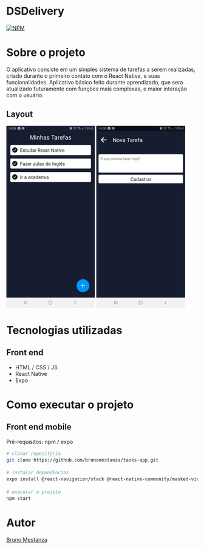 # DSDelivery
[![NPM](https://img.shields.io/npm/l/react)](https://github.com/brunomestanza/tasks-app/blob/main/LICENSE)

# Sobre o projeto

O aplicativo consiste em um simples sistema de tarefas a serem realizadas, criado durante o primeiro contato com o React Native, e suas funcionalidades. Aplicativo básico feito durante aprendizado, que sera atualizado futuramente com funções mais complexas, e maior interação com o usuário.

## Layout
<code><img height="480" src="https://github.com/brunomestanza/tasks-app/blob/main/assets/app/tasks-001.jpg" alt="Mobile 1"/></code>
<code><img height="480" src="https://github.com/brunomestanza/tasks-app/blob/main/assets/app/tasks-002.jpg" alt="Mobile 2"/></code>

# Tecnologias utilizadas

## Front end
- HTML / CSS / JS 
- React Native
- Expo

# Como executar o projeto

## Front end mobile
Pré-requisitos: npm / expo

```bash
# clonar repositório
git clone https://github.com/brunomestanza/tasks-app.git

# instalar dependências
expo install @react-navigation/stack @react-native-community/masked-view react-native-screens react-native-gesture-handler @react-navigation/native expo-app-loading @expo-google-fonts/open-sans expo-font

# executar o projeto
npm start
```

# Autor

[Bruno Mestanza](https://www.linkedin.com/in/brunomestanza/ "Perfil Bruno Mestanza")
